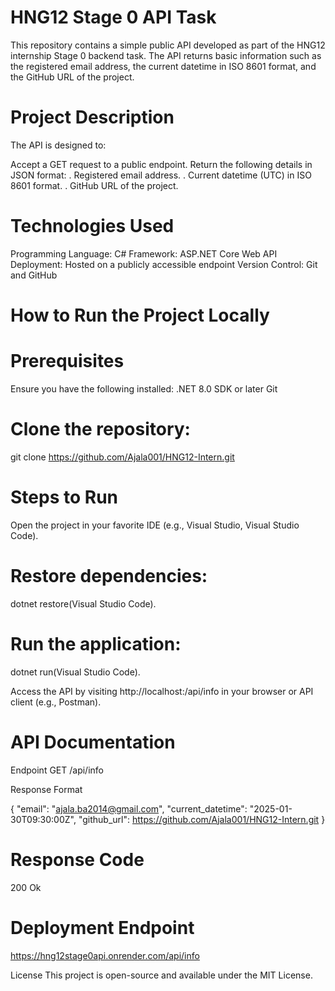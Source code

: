 
# HNG12 Stage 0 API Task
This repository contains a simple public API developed as part of the HNG12 internship Stage 0 backend task. The API returns basic information such as the registered email address, the current datetime in ISO 8601 format, and the GitHub URL of the project.

# Project Description
The API is designed to:

Accept a GET request to a public endpoint.
Return the following details in JSON format:
. Registered email address.
. Current datetime (UTC) in ISO 8601 format.
. GitHub URL of the project.

# Technologies Used
Programming Language: C#
Framework: ASP.NET Core Web API
Deployment: Hosted on a publicly accessible endpoint
Version Control: Git and GitHub

# How to Run the Project Locally
# Prerequisites
Ensure you have the following installed:
.NET 8.0 SDK or later
Git

# Clone the repository:
git clone https://github.com/Ajala001/HNG12-Intern.git

# Steps to Run
Open the project in your favorite IDE (e.g., Visual Studio, Visual Studio Code).

# Restore dependencies:
dotnet restore(Visual Studio Code).

# Run the application:
dotnet run(Visual Studio Code).

Access the API by visiting http://localhost:<port>/api/info in your browser or API client (e.g., Postman).

# API Documentation
Endpoint
GET /api/info

Response Format

{
  "email": "ajala.ba2014@gmail.com",
  "current_datetime": "2025-01-30T09:30:00Z",
  "github_url": https://github.com/Ajala001/HNG12-Intern.git
}

# Response Code
200 Ok

# Deployment Endpoint
https://hng12stage0api.onrender.com/api/info

License
This project is open-source and available under the MIT License.



